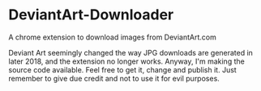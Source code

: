 # DeviantArt-Downloader
A chrome extension to download images from DeviantArt.com

Deviant Art seemingly changed the way JPG downloads are generated in later 2018, and the extension no longer works. Anyway, I'm making the source code available. Feel free to get it, change and publish it. Just remember to give due credit and not to use it for evil purposes.
